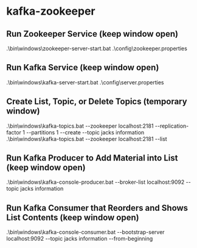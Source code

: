 # kafka-zookeeper

## Run Zookeeper Service (keep window open)
.\bin\windows\zookeeper-server-start.bat .\config\zookeeper.properties

## Run Kafka Service (keep window open)
.\bin\windows\kafka-server-start.bat .\config\server.properties

## Create List, Topic, or Delete Topics (temporary window)
.\bin\windows\kafka-topics.bat --zookeeper localhost:2181 --replication-factor 1 --partitions 1 --create --topic jacks information 
.\bin\windows\kafka-topics.bat --zookeeper localhost:2181 --list

## Run Kafka Producer to Add Material into List (keep window open)
.\bin\windows\kafka-console-producer.bat --broker-list localhost:9092 --topic jacks information

## Run Kafka Consumer that Reorders and Shows List Contents (keep window open)
.\bin\windows\kafka-console-consumer.bat --bootstrap-server localhost:9092 --topic jacks information --from-beginning
